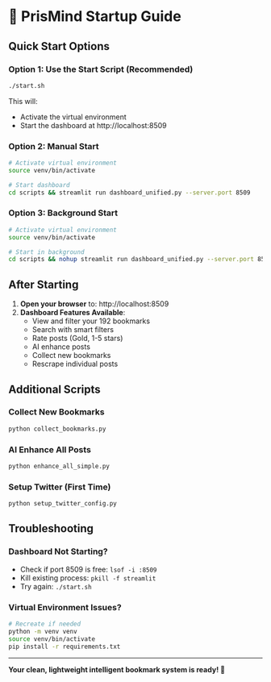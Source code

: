 # 🚀 PrisMind Startup Guide

## Quick Start Options

### Option 1: Use the Start Script (Recommended)
```bash
./start.sh
```
This will:
- Activate the virtual environment
- Start the dashboard at http://localhost:8509

### Option 2: Manual Start
```bash
# Activate virtual environment
source venv/bin/activate

# Start dashboard
cd scripts && streamlit run dashboard_unified.py --server.port 8509
```

### Option 3: Background Start
```bash
# Activate virtual environment
source venv/bin/activate

# Start in background
cd scripts && nohup streamlit run dashboard_unified.py --server.port 8509 > ../dashboard.log 2>&1 &
```

## After Starting

1. **Open your browser** to: http://localhost:8509
2. **Dashboard Features Available**:
   - View and filter your 192 bookmarks
   - Search with smart filters
   - Rate posts (Gold, 1-5 stars)
   - AI enhance posts
   - Collect new bookmarks
   - Rescrape individual posts

## Additional Scripts

### Collect New Bookmarks
```bash
python collect_bookmarks.py
```

### AI Enhance All Posts
```bash
python enhance_all_simple.py
```

### Setup Twitter (First Time)
```bash
python setup_twitter_config.py
```

## Troubleshooting

### Dashboard Not Starting?
- Check if port 8509 is free: `lsof -i :8509`
- Kill existing process: `pkill -f streamlit`
- Try again: `./start.sh`

### Virtual Environment Issues?
```bash
# Recreate if needed
python -m venv venv
source venv/bin/activate
pip install -r requirements.txt
```

---

**Your clean, lightweight intelligent bookmark system is ready! 🎉**
